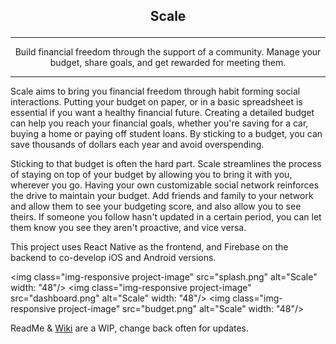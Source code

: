 ## <p style=text-align:center>Scale</p>
***
<p style=text-align:center>Build financial freedom through the support of a community. Manage your budget, share goals, and get rewarded for meeting them.</p>

***

Scale aims to bring you financial freedom through habit forming social interactions. Putting your budget on paper, or in a basic spreadsheet is essential
 if you want a healthy financial future. Creating a detailed budget can help you reach your financial goals, whether you're saving for a car, buying a home
  or paying off student loans. By sticking to a budget, you can save thousands of dollars each year and avoid overspending.

Sticking to that budget is often the hard part. Scale streamlines the process of staying on top of your budget by allowing you to bring it with you, wherever
you go. Having your own customizable social network reinforces the drive to maintain your budget. Add friends and family to your network and allow them to see
your budgeting score, and also allow you to see theirs. If someone you follow hasn't updated in a certain period, you can let them know you see they aren't
proactive, and vice versa.

This project uses React Native as the frontend, and Firebase on the backend to co-develop iOS and Android versions.

<img class="img-responsive project-image" src="splash.png" alt="Scale" width: "48"/>
<img class="img-responsive project-image" src="dashboard.png" alt="Scale" width: "48"/>
<img class="img-responsive project-image" src="budget.png" alt="Scale" width: "48"/>

ReadMe & [Wiki](https://github.com/CUNYTech/BudgetApp/wiki) are a WIP, change back often for updates.
